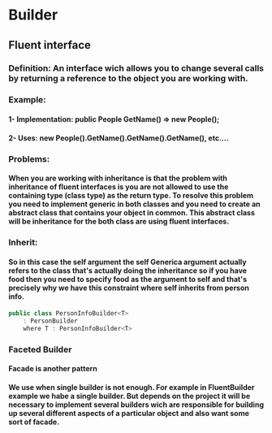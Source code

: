 # Builder
## Fluent interface
### Definition: An interface wich allows you to change several calls by returning a reference to the object you are working with.
### Example:
####    1- Implementation: public People GetName() => new People();
####    2- Uses: new People().GetName().GetName().GetName(), etc....

### Problems:
#### When you are working with inheritance is that the problem with inheritance of fluent interfaces is you are not allowed to use the containing type (class type) as the return type. To resolve this problem you need to implement generic in both classes and you need to create an abstract class that contains your object in common. This abstract class will be inheritance for the both class are using fluent interfaces.

### Inherit:
#### So in this case the self argument the self Generica argument actually refers to the class that's actually doing the inheritance so if you have food then you need to specify food as the argument to self and that's precisely why we have this constraint where self inherits from person info.
```c#
public class PersonInfoBuilder<T>
    : PersonBuilder
    where T : PersonInfoBuilder<T>
```


### Faceted Builder
#### Facade is another pattern
#### We use when single builder is not enough. For example in FluentBuilder example we habe a single builder. But depends on the project it will be necessary to implement several builders wich are responsible for building up several different aspects of a particular object and also want some sort of facade.